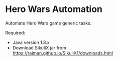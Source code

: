 # Hero Wars Automation
Automate Hero Wars game generic tasks.

Required: 
- Java version 1.8.x
- Download SikuliX jar from https://raiman.github.io/SikuliX1/downloads.html

